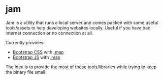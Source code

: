 # jam

Jam is a utility that runs a local server and comes packed with some useful tools/assets to help developing websites locally. Useful if you have bad internet connection or no connection at all.

Currently provides:
* [Bootstrap CSS](http://localhost:3000/bootstrap.min.css) with [.map](http://localhost:3000/bootstrap.min.css.map)
* [Bootstrap JS](http://localhost:3000/bootstrap.min.js) with [.map](http://localhost:3000/bootstrap.min.js.map)

The idea is to provide the most of these tools/libraries while trying to keep the binary file small.
